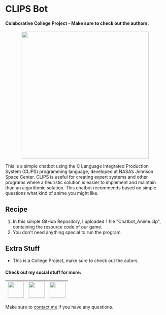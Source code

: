 # CLIPS Bot

#### Colaborative College Project - Make sure to check out the authors.


<p align="center"> <img src = "/Nim_Game_UI.png" width = 400> </p>

This is a simple chatbot using the C Language Integrated Production System (CLIPS) programming language, developed at NASA’s Johnson Space Center.
CLIPS is useful for creating expert systems and other programs where a heuristic solution is easier to implement and maintain than an algorithmic solution.
This chatbot recommends based on simple questions what kind of anime you might like.

<h2 align="left">Recipe</h2>

1. In this simple GitHub Repository, I uploaded 1 file "Chatbot_Anime.clp", containing the resource code of our game.
2. You don't need anything special to run the program.

<h2 align="left">Extra Stuff</h3>

- This is a College Project, make sure to check out the autors.


#### Check out my social stuff for more:


<table>
    <tbody>
        <tr>
            </a></td>
            <td><a href="https://www.linkedin.com/in/hibrantapia/">
            <img height="50" src="https://www.vectorlogo.zone/logos/linkedin/linkedin-ar21.svg" />
            </a></td>
            <td><a href="https://twitter.com/HibranTapia">
            <img height="50" src="https://www.vectorlogo.zone/logos/twitter/twitter-ar21.svg" />
            </a></td>
            <td><a href="https://medium.com/@hibrantapia">
            <img height="50" src="https://www.vectorlogo.zone/logos/medium/medium-ar21.svg" />
            </a></td>
        </tr>
    </tbody>
</table>

Make sure to [contact me](https://github.com/hibrantapia) if you have any questions.
